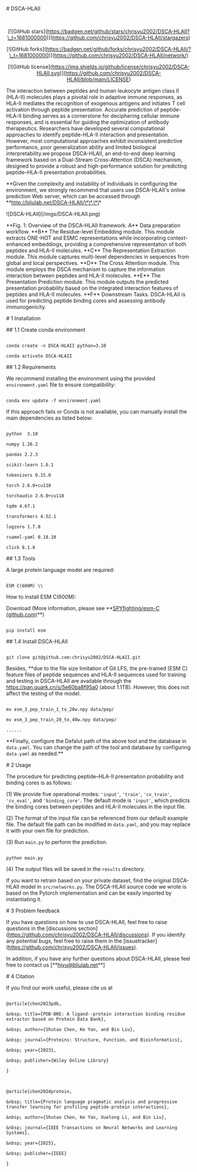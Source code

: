 \# DSCA-HLAII



<div align="center">

&nbsp; 

\[!\[GitHub stars](https://badgen.net/github/stars/chrisyu2002/DSCA-HLAII?\_t=1681000000)](https://github.com/chrisyu2002/DSCA-HLAII/stargazers)

\[!\[GitHub forks](https://badgen.net/github/forks/chrisyu2002/DSCA-HLAII/?\_t=1681000000)](https://github.com/chrisyu2002/DSCA-HLAII/network/)

\[!\[GitHub license](https://img.shields.io/github/license/chrisyu2002/DSCA-HLAII.svg)](https://github.com/chrisyu2002/DSCA-HLAII/blob/main/LICENSE)



</div>





The interaction between peptides and human leukocyte antigen class II (HLA-II) molecules plays a pivotal role in adaptive immune responses, as HLA-II mediates the recognition of exogenous antigens and initiates T cell activation through peptide presentation. Accurate prediction of peptide-HLA-II binding serves as a cornerstone for deciphering cellular immune responses, and is essential for guiding the optimization of antibody therapeutics. Researchers have developed several computational approaches to identify peptide-HLA-II interaction and presentation. However, most computational approaches exhibit inconsistent predictive performance, poor generalization ability and limited biological interpretability.we propose DSCA-HLAII, an end-to-end deep learning framework based on a Dual-Stream Cross-Attention (DSCA) mechanism, designed to provide a robust and high-performance solution for predicting peptide–HLA-II presentation probabilities.



\*\*Given the complexity and instability of individuals in configuring the environment, we strongly recommend that users use DSCA-HLAII's online prediction Web server, which can be accessed through \*\*http://bliulab.net/DSCA-HLAII/\*\*.\*\*



!\[DSCA-HLAII](/imgs/DSCA-HLAII.png)

\*\*Fig. 1: Overview of the DSCA-HLAII framework. A\*\* Data preparation workflow. \*\*B\*\* The Residue-level Embedding module. This module extracts ONE-HOT and ESMC representations while incorporating context-enhanced embeddings, providing a comprehensive representation of both peptides and HLA-II molecules. \*\*C\*\* The Representation Extraction module. This module captures multi-level dependencies in sequences from global and local perspectives. \*\*D\*\* The Cross Attention module. This module employs the DSCA mechanism to capture the information interaction between peptides and HLA-II molecules. \*\*E\*\* The Presentation Prediction module. This module outputs the predicted presentation probability based on the integrated interaction features of peptides and HLA-II molecules. \*\*F\*\* Downstream Tasks. DSCA-HLAII is used for predicting peptide binding cores and assessing antibody immunogenicity.



\# 1 Installation



\## 1.1 Create conda environment



```

conda create -n DSCA-HLAII python=3.10

conda activate DSCA-HLAII

```



\## 1.2 Requirements

We recommend installing the environment using the provided `environment.yaml` file to ensure compatibility:

```

conda env update -f environment.yaml

```



If this approach fails or Conda is not available, you can manually install the main dependencies as listed below:

```

python  3.10

numpy 1.26.2

pandas 2.2.3

scikit-learn 1.6.1

tokenizers 0.15.0

torch 2.6.0+cu118

torchaudio 2.6.0+cu118

tqdm 4.67.1

transformers 4.52.1

logzero 1.7.0

ruamel-yaml 0.18.10

click 8.1.8

```



\## 1.3 Tools

A large protein language model are required: 

```

ESM C(600M) \\

```



How to install ESM C(600M):

Download (More information, please see \*\*[SPYfighting/esm-C (github.com)](https://github.com/SPYfighting/esm-C)\*\*)

```

pip install esm

```



\## 1.4 Install DSCA-HLAII

```

git clone git@github.com:chrisyu2002/DSCA-HLAII.git

```



Besides, \*\*due to the file size limitation of Git LFS, the pre-trained (ESM C) feature files of peptide sequences and HLA-II sequences used for training and testing in DSCA-HLAII are available through the https://pan.quark.cn/s/5e60ba8f95a0 (about 1.1TB). However, this does not affect the testing of the model.

```

mv esm_3_pep_train_1_to_20w.npy data/pep/

mv esm_3_pep_train_20_to_40w.npy data/pep/

......

```





\*\*Finally, configure the Defalut path of the above tool and the database in `data.yaml`. You can change the path of the tool and database by configuring `data.yaml` as needed.\*\*





\# 2 Usage

The procedure for predicting peptide–HLA-II presentation probability and binding cores is as follows:



(1) We provide five operational modes: `'input'`, `'train'`, `'cv_train'`, `'cv_eval'`, and `'binding_core'`. The default mode is `'input'`, which predicts the binding cores between peptides and HLA-II molecules in the input file.



(2) The format of the input file can be referenced from our default example file. The default file path can be modified in `data.yaml`, and you may replace it with your own file for prediction.



(3) Run `main.py` to perform the prediction.

```

python main.py

```



(4) The output files will be saved in the `results` directory.



If you want to retrain based on your private dataset, find the original DSCA-HLAII model in `src/networks.py`. The DSCA-HLAII source code we wrote is based on the Pytorch implementation and can be easily imported by instantiating it.







\# 3 Problem feedback

If you have questions on how to use DSCA-HLAII, feel free to raise questions in the \[discussions section](https://github.com/chrisyu2002/DSCA-HLAII/discussions). If you identify any potential bugs, feel free to raise them in the \[issuetracker](https://github.com/chrisyu2002/DSCA-HLAII/issues).



In addition, if you have any further questions about DSCA-HLAII, please feel free to contact us \[\*\*hjyu@bliulab.net\*\*]



\# 4 Citation



If you find our work useful, please cite us at

```

@article{chen2023pdb,

&nbsp; title={PDB-BRE: A ligand--protein interaction binding residue extractor based on Protein Data Bank},

&nbsp; author={Shutao Chen, Ke Yan, and Bin Liu},

&nbsp; journal={Proteins: Structure, Function, and Bioinformatics},

&nbsp; year={2023},

&nbsp; publisher={Wiley Online Library}

}



@article{chen2024protein,

&nbsp; title={Protein language pragmatic analysis and progressive transfer learning for profiling peptide-protein interactions},

&nbsp; author={Shutao Chen, Ke Yan, Xuelong Li, and Bin Liu},

&nbsp; journal={IEEE Transactions on Neural Networks and Learning Systems},

&nbsp; year={2025},

&nbsp; publisher={IEEE}

}



```




